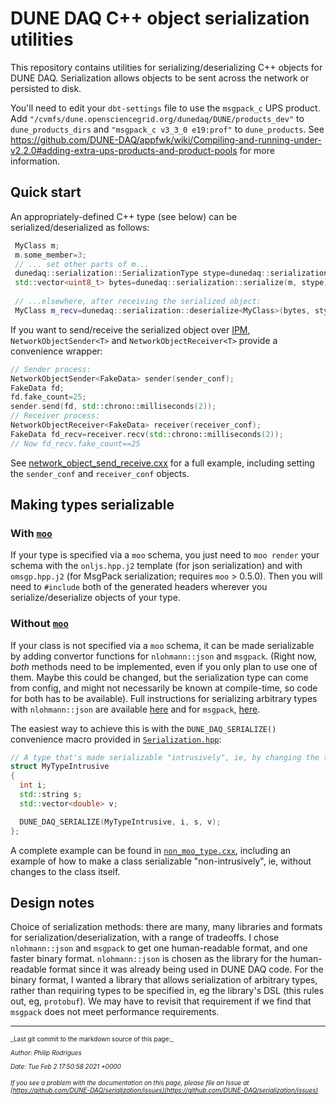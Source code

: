 # DUNE DAQ C++ object serialization utilities

This repository contains utilities for serializing/deserializing C++ objects for DUNE DAQ. Serialization allows objects to be sent across the network or persisted to disk.

You'll need to edit your `dbt-settings` file to use the `msgpack_c` UPS product. Add `"/cvmfs/dune.opensciencegrid.org/dunedaq/DUNE/products_dev"` to `dune_products_dirs` and `"msgpack_c v3_3_0 e19:prof"` to `dune_products`. See https://github.com/DUNE-DAQ/appfwk/wiki/Compiling-and-running-under-v2.2.0#adding-extra-ups-products-and-product-pools for more information.

## Quick start

An appropriately-defined C++ type (see below) can be serialized/deserialized as follows:

```cpp
 MyClass m;
 m.some_member=3;
 // ... set other parts of m...
 dunedaq::serialization::SerializationType stype=dunedaq::serialization::MsgPack; // or JSON, which is human-readable but slower
 std::vector<uint8_t> bytes=dunedaq::serialization::serialize(m, stype);
 
 // ...elsewhere, after receiving the serialized object:
 MyClass m_recv=dunedaq::serialization::deserialize<MyClass>(bytes, stype);
```

If you want to send/receive the serialized object over [IPM](https://github.com/DUNE-DAQ/ipm), `NetworkObjectSender<T>` and `NetworkObjectReceiver<T>` provide a convenience wrapper:

```cpp
// Sender process:
NetworkObjectSender<FakeData> sender(sender_conf);
FakeData fd;
fd.fake_count=25;
sender.send(fd, std::chrono::milliseconds(2));
// Receiver process:
NetworkObjectReceiver<FakeData> receiver(receiver_conf);
FakeData fd_recv=receiver.recv(std::chrono::milliseconds(2));
// Now fd_recv.fake_count==25
```

See [network_object_send_receive.cxx](./test/apps/network_object_send_receive.cxx) for a full example, including setting the `sender_conf` and `receiver_conf` objects.

## Making types serializable

### With [`moo`](https://github.com/brettviren/moo)

If your type is specified via a `moo` schema, you just need to `moo render` your schema with the `onljs.hpp.j2` template (for json serialization) and with `omsgp.hpp.j2` (for MsgPack serialization; requires `moo` > 0.5.0). Then you will need to `#include` both of the generated headers wherever you serialize/deserialize objects of your type.

### Without [`moo`](https://github.com/brettviren/moo)

If your class is not specified via a `moo` schema, it can be made serializable by adding convertor functions for `nlohmann::json` and `msgpack`. (Right now, _both_ methods need to be implemented, even if you only plan to use one of them. Maybe this could be changed, but the serialization type can come from config, and might not necessarily be known at compile-time, so code for both has to be available). Full instructions for serializing arbitrary types with `nlohmann::json` are available [here](https://nlohmann.github.io/json/features/arbitrary_types/) and for `msgpack`, [here](https://github.com/msgpack/msgpack-c/wiki/v2_0_cpp_packer).

The easiest way to achieve this is with the `DUNE_DAQ_SERIALIZE()` convenience macro provided in [`Serialization.hpp`](./include/serialization/Serialization.hpp):

```cpp
// A type that's made serializable "intrusively", ie, by changing the type itself
struct MyTypeIntrusive
{
  int i;
  std::string s;
  std::vector<double> v;

  DUNE_DAQ_SERIALIZE(MyTypeIntrusive, i, s, v);
};
```

A complete example can be found in [`non_moo_type.cxx`](./test/apps/non_moo_type.cxx), including an example of how to make a class serializable "non-intrusively", ie, without changes to the class itself.

## Design notes

Choice of serialization methods: there are many, many libraries and formats for serialization/deserialization, with a range of tradeoffs. I chose `nlohmann::json` and `msgpack` to get one human-readable format, and one faster binary format. `nlohmann::json` is chosen as the library for the human-readable format since it was already being used in DUNE DAQ code. For the binary format, I wanted a library that allows serialization of arbitrary types, rather than requiring types to be specified in, eg the library's DSL (this rules out, eg, `protobuf`). We may have to revisit that requirement if we find that `msgpack` does not meet performance requirements.

-----

<font size="1">
_Last git commit to the markdown source of this page:_


_Author: Philip Rodrigues_

_Date: Tue Feb 2 17:50:58 2021 +0000_

_If you see a problem with the documentation on this page, please file an Issue at [https://github.com/DUNE-DAQ/serialization/issues](https://github.com/DUNE-DAQ/serialization/issues)_
</font>
